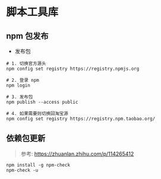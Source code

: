 # 脚本工具库

## npm 包发布

- 发布包

```shell
# 1. 切换官方源头
npm config set registry https://registry.npmjs.org

# 2. 登录 npm
npm login

# 3. 发布包
npm publish --access public

# 4. 如果需要则切换回淘宝源
npm config set registry https://registry.npm.taobao.org/
```

## 依赖包更新 

> 参考: https://zhuanlan.zhihu.com/p/114265412

```shell
npm install -g npm-check
npm-check -u
```
